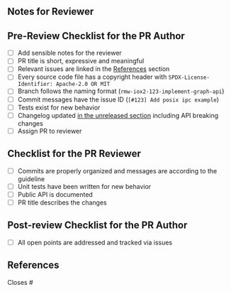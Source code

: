 ## Notes for Reviewer
<!-- Items in addition to the checklist below that the reviewer should look for -->

## Pre-Review Checklist for the PR Author

* [ ] Add sensible notes for the reviewer
* [ ] PR title is short, expressive and meaningful
* [ ] Relevant issues are linked in the [References](#references) section
* [ ] Every source code file has a copyright header with `SPDX-License-Identifier: Apache-2.0 OR MIT`
* [ ] Branch follows the naming format (`rmw-iox2-123-implement-graph-api`)
* [ ] Commit messages have the issue ID (`[#123] Add posix ipc example`)
* [ ] Tests exist for new behavior
* [ ] Changelog updated [in the unreleased section][changelog] including API breaking changes
* [ ] Assign PR to reviewer

[changelog]: https://github.com/ekxide/rmw_iceoryx2/blob/main/doc/release-notes/unreleased.md

## Checklist for the PR Reviewer

* [ ] Commits are properly organized and messages are according to the guideline
* [ ] Unit tests have been written for new behavior
* [ ] Public API is documented
* [ ] PR title describes the changes

## Post-review Checklist for the PR Author

* [ ] All open points are addressed and tracked via issues

## References

<!-- Use either 'Closes #123' or 'Relates to #123' to reference the corresponding issue. -->

Closes # <!-- Add issue number after '#' -->

